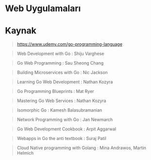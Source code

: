 # Web Uygulamaları

# Kaynak

> https://www.udemy.com/go-programming-language

> Web Development with Go : Shiju Varghese

> Go Web Programming : Sau Sheong Chang

> Building Microservices with Go : Nic Jackson

> Learning Go Web Development : Nathan Kozyra

> Go Programming Blueprints : Mat Ryer

> Mastering Go Web Services : Nathan Kozyra

> Isomorphic Go : Kamesh Balasubramanian

> Network Programming with Go : Jan Newmarch

> Go Web Development Cookbook : Arpit Aggarwal

> Webapps in Go the anti textbook : Suraj Patil

> Cloud Native programming with Golang : Mina Andrawos, Martin Helmich
